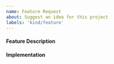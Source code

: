 ```yaml
---
name: Feature Request
about: Suggest an idea for this project
labels: 'kind/feature'
---
```


#### **Feature Description**


#### **Implementation**